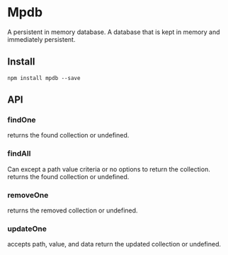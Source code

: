 # Mpdb

A persistent in memory database. A database that is kept in memory and immediately persistent.

## Install
`npm install mpdb --save`

## API

### findOne
returns the found collection or undefined.

### findAll
Can except a path value criteria or no options to return the collection.
returns the found collection or undefined.

### removeOne
returns the removed collection or undefined.

### updateOne
accepts path, value, and data
return the updated collection or undefined.
